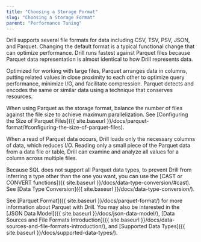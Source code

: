 ```yaml
---
title: "Choosing a Storage Format"
slug: "Choosing a Storage Format"
parent: "Performance Tuning"
---
```

Drill supports several file formats for data including CSV, TSV, PSV, JSON, and Parquet. Changing the default format is a typical functional change that can optimize performance. Drill runs fastest against Parquet files because Parquet data representation is almost identical to how Drill represents data.

Optimized for working with large files, Parquet arranges data in columns, putting related values in close proximity to each other to optimize query performance, minimize I/O, and facilitate compression. Parquet detects and encodes the same or similar data using a technique that conserves resources.

When using Parquet as the storage format, balance the number of files against the file size to achieve maximum parallelization. See [Configuring the Size of Parquet Files]({{ site.baseurl }}/docs/parquet-format/#configuring-the-size-of-parquet-files).

When a read of Parquet data occurs, Drill loads only the necessary columns of data, which reduces I/O. Reading only a small piece of the Parquet data from a data file or table, Drill can examine and analyze all values for a column across multiple files.

Because SQL does not support all Parquet data types, to prevent Drill from inferring a type other than the one you want, you can use the [CAST or CONVERT functions]({{ site.baseurl }}/docs/data-type-conversion/#cast). See [Data Type Conversion]({{ site.baseurl }}/docs/data-type-conversion/).

See [Parquet Format]({{ site.baseurl }}/docs/parquet-format/) for more information about Parquet with Drill. You may also be interested in the [JSON Data Model]({{ site.baseurl }}/docs/json-data-model/), [Data Sources and File Formats Introduction]({{ site.baseurl }}/docs/data-sources-and-file-formats-introduction/), and [Supported Data Types]({{ site.baseurl }}/docs/supported-data-types/).

